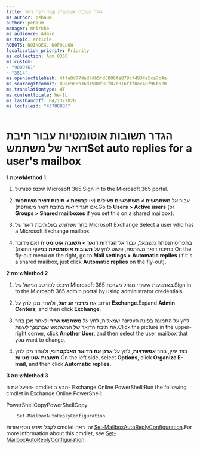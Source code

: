 ```yaml
---
title: הגדר תשובות אוטומטיות עבור תיבת דואר
ms.author: pebaum
author: pebaum
manager: mnirkhe
ms.audience: Admin
ms.topic: article
ROBOTS: NOINDEX, NOFOLLOW
localization_priority: Priority
ms.collection: Adm_O365
ms.custom:
- "9000761"
- "3514"
ms.openlocfilehash: 4ffe8d77dad7db5fd5806fe879cf4934e5ca7c4a
ms.sourcegitcommit: 89ae9e8b36d1980f89f07b016fff0ec48f96b620
ms.translationtype: HT
ms.contentlocale: he-IL
ms.lasthandoff: 04/23/2020
ms.locfileid: "43788883"
---
```

# <a name="set-auto-replies-for-a-users-mailbox"></a><span data-ttu-id="94bd2-102">הגדר תשובות אוטומטיות עבור תיבת דואר של משתמש</span><span class="sxs-lookup"><span data-stu-id="94bd2-102">Set auto replies for a user's mailbox</span></span>

<span data-ttu-id="94bd2-103">**שיטה 1**</span><span class="sxs-lookup"><span data-stu-id="94bd2-103">**Method 1**</span></span>

1. <span data-ttu-id="94bd2-104">היכנס לפורטל Microsoft 365.</span><span class="sxs-lookup"><span data-stu-id="94bd2-104">Sign in to the Microsoft 365 portal.</span></span>

2. <span data-ttu-id="94bd2-105">עבור אל **משתמשים > משתמשים פעילים** (או **קבוצות > תיבות דואר משותפות** אם תגדיר זאת בתיבת דואר משותפת).</span><span class="sxs-lookup"><span data-stu-id="94bd2-105">Go to **Users > Active users** (or **Groups > Shared mailboxes** if you set this on a shared mailbox).</span></span>

3. <span data-ttu-id="94bd2-106">בחר משתמש בעל תיבת דואר של Microsoft Exchange.</span><span class="sxs-lookup"><span data-stu-id="94bd2-106">Select a user who has a Microsoft Exchange mailbox.</span></span>

4. <span data-ttu-id="94bd2-107">בתפריט הנפתח משמאל, עבור אל **הגדרות דואר > תשובה אוטומטית** (אם מדובר בתיבת דואר משותפת, פשוט לחץ על **תשובות אוטומטיות** במעוף החוצה).</span><span class="sxs-lookup"><span data-stu-id="94bd2-107">On the fly-out menu on the right, go to **Mail settings > Automatic replies** (if it's a shared mailbox, just click **Automatic replies** on the fly-out).</span></span>

<span data-ttu-id="94bd2-108">**שיטה 2**</span><span class="sxs-lookup"><span data-stu-id="94bd2-108">**Method 2**</span></span>

1. <span data-ttu-id="94bd2-109">היכנס לפורטל הניהול של Microsoft 365 באמצעות אישורי מנהל מערכת.</span><span class="sxs-lookup"><span data-stu-id="94bd2-109">Sign in to the Microsoft 365 admin portal by using administrator credentials.</span></span>

2. <span data-ttu-id="94bd2-110">הרחב את **מרכזי הניהול**, ולאחר מכן לחץ על **Exchange**.</span><span class="sxs-lookup"><span data-stu-id="94bd2-110">Expand **Admin Centers**, and then click **Exchange**.</span></span>

3. <span data-ttu-id="94bd2-111">לחץ על התמונה בפינה העליונה שמאלית, לחץ על **משתמש אחר** ולאחר מכן בחר את תיבת הדואר של המשתמש שברצונך לשנות.</span><span class="sxs-lookup"><span data-stu-id="94bd2-111">Click the picture in the upper-right corner, click **Another User**, and then select the user mailbox that you want to change.</span></span>

4. <span data-ttu-id="94bd2-112">בצד ימין, בחר **אפשרויות**, לחץ על **ארגן את הדואר האלקטרוני**, ולאחר מכן לחץ **תשובות אוטומטיות.**</span><span class="sxs-lookup"><span data-stu-id="94bd2-112">On the left side, select **Options**, click **Organize E-mail**, and then click **Automatic replies.**</span></span>

<span data-ttu-id="94bd2-113">**שיטה 3**</span><span class="sxs-lookup"><span data-stu-id="94bd2-113">**Method 3**</span></span>

<span data-ttu-id="94bd2-114">הפעל את ה- cmdlet הבא ב- Exchange Online PowerShell:</span><span class="sxs-lookup"><span data-stu-id="94bd2-114">Run the following cmdlet in Exchange Online PowerShell:</span></span>

<span data-ttu-id="94bd2-115">PowerShellCopy</span><span class="sxs-lookup"><span data-stu-id="94bd2-115">PowerShellCopy</span></span>

```
    Set-MailboxAutoReplyConfiguration
```

<span data-ttu-id="94bd2-116">לקבל מידע נוסף אודות cmdlet זה, ראה [Set-MailboxAutoReplyConfiguration](https://docs.microsoft.com/powershell/module/exchange/mailboxes/set-mailboxautoreplyconfiguration).</span><span class="sxs-lookup"><span data-stu-id="94bd2-116">For more information about this cmdlet, see [Set-MailboxAutoReplyConfiguration](https://docs.microsoft.com/powershell/module/exchange/mailboxes/set-mailboxautoreplyconfiguration).</span></span>
